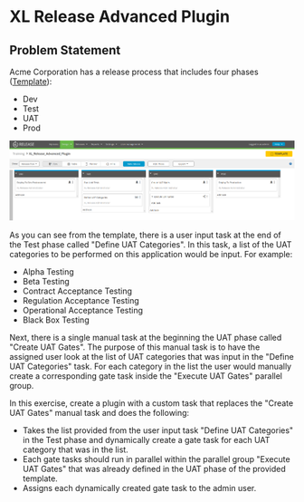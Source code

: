 # XL Release Advanced Plugin

## Problem Statement
Acme Corporation has a release process that includes four phases ([Template](templates/XL_Release_Advanced_Plugin.groovy)):
- Dev
- Test
- UAT
- Prod

![Template](images/template.png)

As you can see from the template, there is a user input task at the end of the Test phase called "Define UAT Categories". In this task, a list of the UAT categories to be performed on this application would be input. For example:
- Alpha Testing
- Beta Testing
- Contract Acceptance Testing
- Regulation Acceptance Testing
- Operational Acceptance Testing
- Black Box Testing

Next, there is a single manual task at the beginning the UAT phase called "Create UAT Gates". The purpose of this manual task is to have the assigned user look at the list of UAT categories that was input in the "Define UAT Categories" task. For each category in the list the user would manually create a corresponding gate task inside the "Execute UAT Gates" parallel group.

In this exercise, create a plugin with a custom task that replaces the "Create UAT Gates" manual task and does the following:
- Takes the list provided from the user input task "Define UAT Categories" in the Test phase and dynamically create a gate task for each UAT category that was in the list.
- Each gate tasks should run in parallel within the parallel group "Execute UAT Gates" that was already defined in the UAT phase of the provided template.
- Assigns each dynamically created gate task to the admin user.
